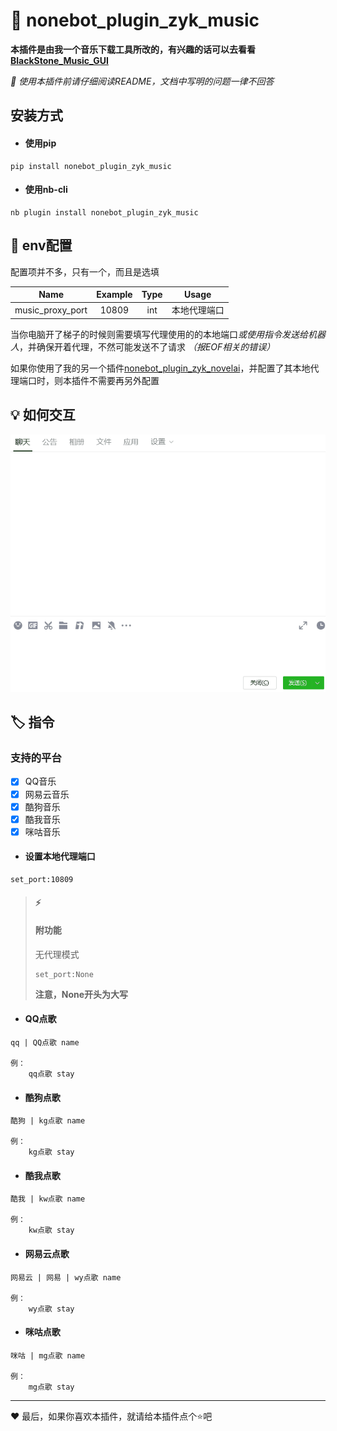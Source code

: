 # :memo: nonebot_plugin_zyk_music

**本插件是由我一个音乐下载工具所改的，有兴趣的话可以去看看[BlackStone_Music_GUI](https://github.com/ZYKsslm/BlackStone_Music_GUI)**

*:page_facing_up: 使用本插件前请仔细阅读README，文档中写明的问题一律不回答*

## 安装方式
- #### 使用pip
```
pip install nonebot_plugin_zyk_music
```
- #### 使用nb-cli
```
nb plugin install nonebot_plugin_zyk_music
```

## :wrench: env配置
配置项并不多，只有一个，而且是选填

|       Name       |                    Example                    | Type |  Usage   |
|:----------------:|:---------------------------------------------:|:----:|:--------:|
| music_proxy_port |                     10809                     | int  |  本地代理端口  |

当你电脑开了梯子的时候则需要填写代理使用的的本地端口*或使用指令发送给机器人*，并确保开着代理，不然可能发送不了请求 *（报EOF相关的错误）*

如果你使用了我的另一个插件[nonebot_plugin_zyk_novelai](https://github.com/ZYKsslm/nonebot_plugin_zyk_novelai)，并配置了其本地代理端口时，则本插件不需要再另外配置

## :bulb: 如何交互
![interaction](interaction.gif)

## :label: 指令
### 支持的平台
- [x] QQ音乐
- [x] 网易云音乐
- [x] 酷狗音乐
- [x] 酷我音乐
- [x] 咪咕音乐

- #### 设置本地代理端口
```
set_port:10809
```
>#### :zap:
>#### 附功能
> 无代理模式
> ```
> set_port:None
> ```
> **注意，None开头为大写**

- #### QQ点歌
```
qq | QQ点歌 name

例：
    qq点歌 stay
```

- #### 酷狗点歌
```
酷狗 | kg点歌 name

例：
    kg点歌 stay
```

- #### 酷我点歌
```
酷我 | kw点歌 name

例：
    kw点歌 stay
```

- #### 网易云点歌
```
网易云 | 网易 | wy点歌 name

例：
    wy点歌 stay
```

- #### 咪咕点歌
```
咪咕 | mg点歌 name

例：
    mg点歌 stay
```



---
:heart: 最后，如果你喜欢本插件，就请给本插件点个:star:吧